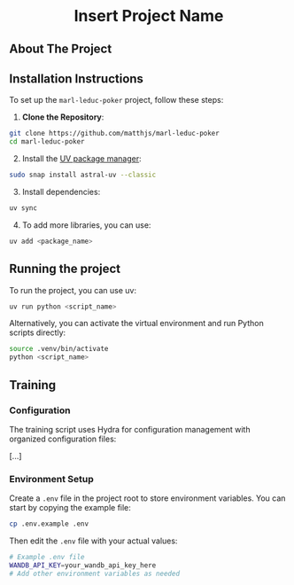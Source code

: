 <br />
<p align="center">
  <h1 align="center">Insert Project Name</h1>

  <p align="center">
  </p>
</p>

## About The Project

## Installation Instructions

To set up the `marl-leduc-poker` project, follow these steps:

1. **Clone the Repository**:
```bash
git clone https://github.com/matthjs/marl-leduc-poker
cd marl-leduc-poker
```

2. Install the [UV package manager](https://docs.astral.sh/uv/getting-started/installation/):
```bash
sudo snap install astral-uv --classic
```

3. Install dependencies:
```bash
uv sync
```
4. To add more libraries, you can use:
```bash
uv add <package_name>
```

## Running the project

To run the project, you can use uv:
```bash
uv run python <script_name>
```

Alternatively, you can activate the virtual environment and run Python scripts directly:
```bash
source .venv/bin/activate
python <script_name>
```

## Training

### Configuration

The training script uses Hydra for configuration management with organized configuration files:

[...]

### Environment Setup

Create a `.env` file in the project root to store environment variables. You can start by copying the example file:

```bash
cp .env.example .env
```

Then edit the `.env` file with your actual values:
```bash
# Example .env file
WANDB_API_KEY=your_wandb_api_key_here
# Add other environment variables as needed
```
